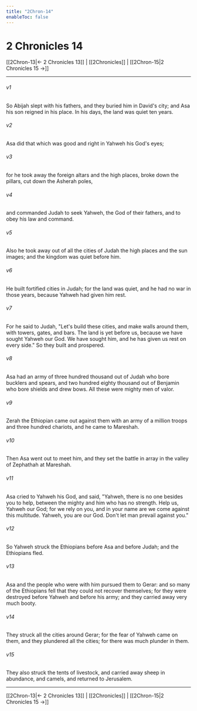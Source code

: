 ```yaml
---
title: "2Chron-14"
enableToc: false
---
```


# 2 Chronicles 14

[[2Chron-13|← 2 Chronicles 13]] | [[2Chronicles]] | [[2Chron-15|2 Chronicles 15 →]]
***



###### v1 
So Abijah slept with his fathers, and they buried him in David's city; and Asa his son reigned in his place. In his days, the land was quiet ten years. 

###### v2 
Asa did that which was good and right in Yahweh his God's eyes; 

###### v3 
for he took away the foreign altars and the high places, broke down the pillars, cut down the Asherah poles, 

###### v4 
and commanded Judah to seek Yahweh, the God of their fathers, and to obey his law and command. 

###### v5 
Also he took away out of all the cities of Judah the high places and the sun images; and the kingdom was quiet before him. 

###### v6 
He built fortified cities in Judah; for the land was quiet, and he had no war in those years, because Yahweh had given him rest. 

###### v7 
For he said to Judah, "Let's build these cities, and make walls around them, with towers, gates, and bars. The land is yet before us, because we have sought Yahweh our God. We have sought him, and he has given us rest on every side." So they built and prospered. 

###### v8 
Asa had an army of three hundred thousand out of Judah who bore bucklers and spears, and two hundred eighty thousand out of Benjamin who bore shields and drew bows. All these were mighty men of valor. 

###### v9 
Zerah the Ethiopian came out against them with an army of a million troops and three hundred chariots, and he came to Mareshah. 

###### v10 
Then Asa went out to meet him, and they set the battle in array in the valley of Zephathah at Mareshah. 

###### v11 
Asa cried to Yahweh his God, and said, "Yahweh, there is no one besides you to help, between the mighty and him who has no strength. Help us, Yahweh our God; for we rely on you, and in your name are we come against this multitude. Yahweh, you are our God. Don't let man prevail against you." 

###### v12 
So Yahweh struck the Ethiopians before Asa and before Judah; and the Ethiopians fled. 

###### v13 
Asa and the people who were with him pursued them to Gerar: and so many of the Ethiopians fell that they could not recover themselves; for they were destroyed before Yahweh and before his army; and they carried away very much booty. 

###### v14 
They struck all the cities around Gerar; for the fear of Yahweh came on them, and they plundered all the cities; for there was much plunder in them. 

###### v15 
They also struck the tents of livestock, and carried away sheep in abundance, and camels, and returned to Jerusalem.

***
[[2Chron-13|← 2 Chronicles 13]] | [[2Chronicles]] | [[2Chron-15|2 Chronicles 15 →]]
